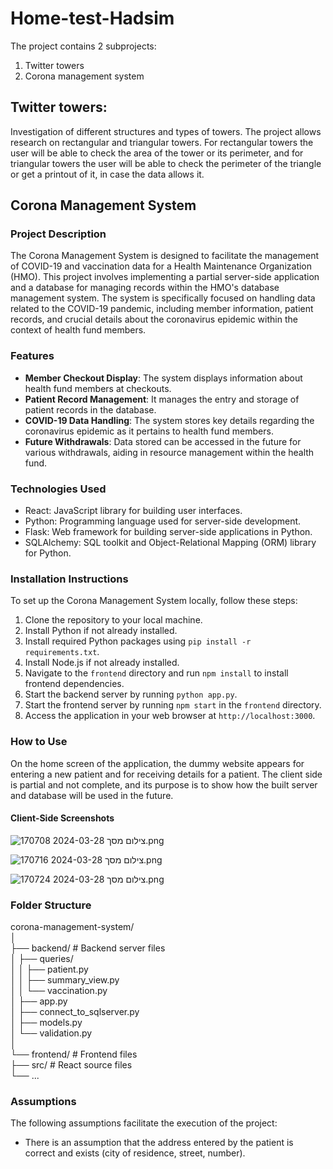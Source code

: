 # Home-test-Hadsim
The project contains 2 subprojects:
1. Twitter towers
2. Corona management system

## Twitter towers:
Investigation of different structures and types of towers.
The project allows research on rectangular and triangular towers.
For rectangular towers the user will be able to check the area of the tower or its perimeter, and for triangular towers the user will be able to check the perimeter of the triangle or get a printout of it, in case the data allows it.

## Corona Management System

### Project Description

The Corona Management System is designed to facilitate the management of COVID-19 and vaccination data for a Health Maintenance Organization (HMO). This project involves implementing a partial server-side application and a database for managing records within the HMO's database management system. The system is specifically focused on handling data related to the COVID-19 pandemic, including member information, patient records, and crucial details about the coronavirus epidemic within the context of health fund members.

### Features

- **Member Checkout Display**: The system displays information about health fund members at checkouts.
- **Patient Record Management**: It manages the entry and storage of patient records in the database.
- **COVID-19 Data Handling**: The system stores key details regarding the coronavirus epidemic as it pertains to health fund members.
- **Future Withdrawals**: Data stored can be accessed in the future for various withdrawals, aiding in resource management within the health fund.

### Technologies Used

- React: JavaScript library for building user interfaces.
- Python: Programming language used for server-side development.
- Flask: Web framework for building server-side applications in Python.
- SQLAlchemy: SQL toolkit and Object-Relational Mapping (ORM) library for Python.

### Installation Instructions

To set up the Corona Management System locally, follow these steps:

1. Clone the repository to your local machine.
2. Install Python if not already installed.
3. Install required Python packages using `pip install -r requirements.txt`.
4. Install Node.js if not already installed.
5. Navigate to the `frontend` directory and run `npm install` to install frontend dependencies.
6. Start the backend server by running `python app.py`.
7. Start the frontend server by running `npm start` in the `frontend` directory.
8. Access the application in your web browser at `http://localhost:3000`.


### How to Use
On the home screen of the application, the dummy website appears for entering a new patient and for receiving details for a patient. The client side is partial and not complete, and its purpose is to show how the built server and database will be used in the future.

#### Client-Side Screenshots
![צילום מסך 2024-03-28 170708.png](screeshot%2F%F6%E9%EC%E5%ED%20%EE%F1%EA%202024-03-28%20170708.png)

![צילום מסך 2024-03-28 170716.png](screeshot%2F%F6%E9%EC%E5%ED%20%EE%F1%EA%202024-03-28%20170716.png)

![צילום מסך 2024-03-28 170724.png](screeshot%2F%F6%E9%EC%E5%ED%20%EE%F1%EA%202024-03-28%20170724.png)


### Folder Structure
corona-management-system/ <br> 
│ <br>
├── backend/ # Backend server files <br>
│ ├── queries/ <br>
│ │ ├── patient.py <br>
│ │ ├── summary_view.py <br>
│ │ └── vaccination.py <br>
│ ├── app.py <br>
│ ├── connect_to_sqlserver.py <br>
│ ├── models.py <br>
│ └── validation.py <br>
│ <br>
└── frontend/ # Frontend files <br>
├── src/ # React source files <br>
└── ... <br>

### Assumptions

The following assumptions facilitate the execution of the project:
- There is an assumption that the address entered by the patient is correct and exists (city of residence, street, number).
